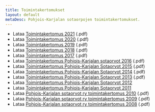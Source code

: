 ```yaml
---
title: Toimintakertomukset
layout: default
metaDesc: Pohjois-Karjalan sotaorpojen toimintakertomukset.
---
```


<ul>
<li>Lataa <a href="../files/toimintakertomukset/toimintakertomus-2021.pdf">Toimintakertomus 2021</a> (.pdf)</li>

<li>Lataa <a href="../files/toimintakertomukset/Toimintakertomus-2020.pdf">Toimintakertomus 2020</a> (.pdf)</li>

<li>Lataa <a href="../files/toimintakertomukset/Toimintakertomus-2019.pdf">Toimintakertomus 2019</a> (.pdf)</li>

<li>Lataa <a href="../files/toimintakertomukset/Toimintakertomus-2018.pdf">Toimintakertomus 2018</a> (.pdf)</li>

<li>Lataa <a href="../files/toimintakertomukset/Toimintakertomus-v.-2017.pdf">Toimintakertomus 2017</a> (.pdf)</li>

<li>Lataa <a href="../files/toimintakertomukset/Toimintakertomus-v.-2016.pdf">Toimintakertomus Pohjois-Karjalan sotaorvot 2016</a> (.pdf)</li>

<li>Lataa <a href="../files/toimintakertomukset/Toimintakertomus-v.2015-Pohjois-Karjalan-Sotaorvot.pdf">Toimintakertomus Pohjois-Karjalan Sotaorvot 2015</a> (.pdf)</li>

<li>Lataa <a href="../files/toimintakertomukset/Toimintakertomus-v.2014-Pohjois-Karjalan-Sotaorvot.pdf">Toimintakertomus Pohjois-Karjalan Sotaorvot 2014</a> (.pdf)</li>

<li>Lataa <a href="../files/toimintakertomukset/Toimintakertomus-v.2013-Pohjois-Karjalan-Sotaorvot-1-1.pdf">Toimintakertomus Pohjois-Karjalan Sotaorvot 2013</a> (.pdf)</li>

<li>Lataa <a href="../files/toimintakertomukset/Toimintakertomus-v.2012-Pohjois-Karjalan-Sotaorvot-1.docx">Toimintakertomus Pohjois-Karjalan Sotaorvot 2012</a></li>

<li>Lataa <a href="../files/toimintakertomukset/Toimintakertomus-v.2011-Pohjois-Karjalan-Sotaorvot.pdf">Toimintakertomus Pohjois-Karjalan Sotaorvot 2011</a></li>

<li>Lataa <a href="../files/toimintakertomukset/Toimintakertomus-2010-Pohjois-Karjalan-Sotaorvot.pdf">Pohjois-Karjalan sotaorvot ry toimintakertomus 2010</a> (.pdf)</li>

<li>Lataa <a href="../files/toimintakertomukset/Toimintakertomus-2009.pdf">Pohjois-Karjalan sotaorvot ry toimintakertomus 2009</a> (.pdf)</li>

<li>Lataa <a href="../files/toimintakertomukset/pohjois-karjalan-sotaorvot-ry-toimintakertomus-2008.pdf">Pohjois-Karjalan sotaorvot ry toimintakertomus 2008</a> (.pdf)</li>
</ul>
